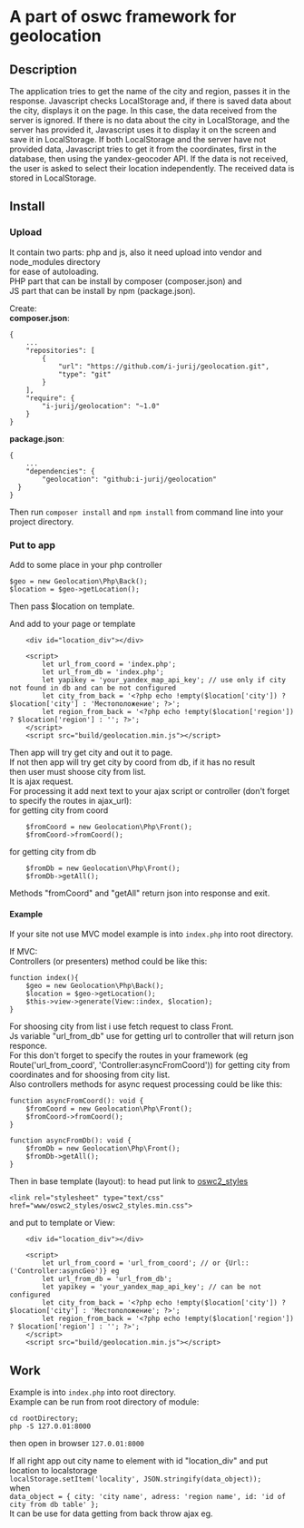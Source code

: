 # A part of oswc framework for geolocation
## Description
The application tries to get the name of the city and region, passes it in the response.
Javascript checks LocalStorage and, if there is saved data about the city, displays it on the page. In this case, the data received from the server is ignored.
If there is no data about the city in LocalStorage, and the server has provided it, Javascript uses it to display it on the screen and save it in LocalStorage.
If both LocalStorage and the server have not provided data, Javascript tries to get it from the coordinates, first in the database, then using the yandex-geocoder API.
If the data is not received, the user is asked to select their location independently.
The received data is stored in LocalStorage.

## Install
### Upload
It contain two parts: php and js, also it need upload into vendor and node_modules directory   
for ease of autoloading.   
PHP part that can be install by composer (composer.json) and   
JS part that can be install by npm (package.json).   

Create:   
**composer.json**:   
```
{
    ...
    "repositories": [
        {
            "url": "https://github.com/i-jurij/geolocation.git",
            "type": "git"
        }
    ],
    "require": {
        "i-jurij/geolocation": "~1.0"
    }
}
```
**package.json**:   
```
{
    ...
    "dependencies": {
        "geolocation": "github:i-jurij/geolocation"
  }
}
```

Then run `composer install` and `npm install` from command line into your project directory.   

### Put to app
Add to some place in your php controller   
```
$geo = new Geolocation\Php\Back();
$location = $geo->getLocation();
```   
Then pass $location on template.  

And add to your page or template
```
	<div id="location_div"></div>

	<script>
        let url_from_coord = 'index.php';
		let url_from_db = 'index.php';
		let yapikey = 'your_yandex_map_api_key'; // use only if city not found in db and can be not configured		
		let city_from_back = '<?php echo !empty($location['city']) ? $location['city'] : 'Местоположение'; ?>';
		let region_from_back = '<?php echo !empty($location['region']) ? $location['region'] : ''; ?>';
	</script>
	<script src="build/geolocation.min.js"></script>
```

Then app will try get city and out it to page.  
If not then app will try get city by coord from db, if it has no result   
then user must shoose city from list.   
It is ajax request.  
For processing it add next text to your ajax script or controller (don't forget to specify the routes in ajax_url):  
for getting city from coord   
``` 
    $fromCoord = new Geolocation\Php\Front();
    $fromCoord->fromCoord();
``` 
for getting city from db   
```
    $fromDb = new Geolocation\Php\Front();
    $fromDb->getAll();
```
Methods "fromCoord" and "getAll" return json into response and exit. 


#### Example
If your site not use MVC model example is into `index.php` into root directory.   

If MVC:   
Controllers (or presenters) method could be like this:
```
function index(){
    $geo = new Geolocation\Php\Back();
    $location = $geo->getLocation();
    $this->view->generate(View::index, $location);
}
``` 
For shoosing city from list i use fetch request to class Front.  
Js variable "url_from_db" use for getting url to controller that will return json responce.   
For this don't forget to specify the routes in your framework (eg Route('url_from_coord', 'Controller:asyncFromCoord')) for getting city from coordinates and for shoosing from city list.   
Also controllers methods for async request processing could be like this:  
``` 
function asyncFromCoord(): void {
    $fromCoord = new Geolocation\Php\Front();
    $fromCoord->fromCoord();
}
``` 
```
function asyncFromDb(): void {
    $fromDb = new Geolocation\Php\Front();
    $fromDb->getAll();
}
```

Then in base template (layout):
to head put link to [oswc2_styles](https://github.com/i-jurij/oswc2_styles) 
```
<link rel="stylesheet" type="text/css" href="www/oswc2_styles/oswc2_styles.min.css">
```
and put to template or View:   
```
	<div id="location_div"></div>

	<script>
        let url_from_coord = 'url_from_coord'; // or {Url::('Controller:asyncGeo')} eg
        let url_from_db = 'url_from_db';
        let yapikey = 'your_yandex_map_api_key'; // can be not configured
		let city_from_back = '<?php echo !empty($location['city']) ? $location['city'] : 'Местоположение'; ?>';
		let region_from_back = '<?php echo !empty($location['region']) ? $location['region'] : ''; ?>';
	</script>
	<script src="build/geolocation.min.js"></script>
```

## Work
Example is into `index.php` into root directory.   
Example can be run from root directory of module:   
```
cd rootDirectory;
php -S 127.0.01:8000
```   
then open in browser `127.0.01:8000`   

If all right app out city name to element with id "location_div" and put location to localstorage   
`localStorage.setItem('locality', JSON.stringify(data_object));`  
when   
`data_object = { city: 'city name', adress: 'region name', id: 'id of city from db table' };`    
It can be use for data getting from back throw ajax eg.  
